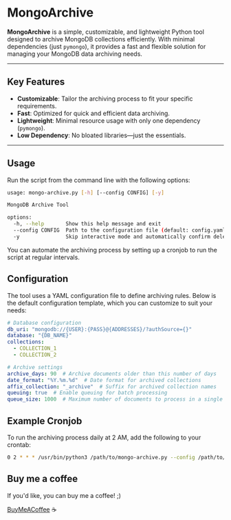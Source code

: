 # MongoArchive

**MongoArchive** is a simple, customizable, and lightweight Python tool designed to archive MongoDB collections efficiently. With minimal dependencies (just `pymongo`), it provides a fast and flexible solution for managing your MongoDB data archiving needs.

---

## Key Features

- **Customizable**: Tailor the archiving process to fit your specific requirements.
- **Fast**: Optimized for quick and efficient data archiving.
- **Lightweight**: Minimal resource usage with only one dependency (`pymongo`).
- **Low Dependency**: No bloated libraries—just the essentials.

---

## Usage

Run the script from the command line with the following options:

```bash
usage: mongo-archive.py [-h] [--config CONFIG] [-y]

MongoDB Archive Tool

options:
  -h, --help       Show this help message and exit
  --config CONFIG  Path to the configuration file (default: config.yaml)
  -y               Skip interactive mode and automatically confirm deletions
```
You can automate the archiving process by setting up a cronjob to run the script at regular intervals.

## Configuration
The tool uses a YAML configuration file to define archiving rules. Below is the default configuration template, which you can customize to suit your needs:

```yaml
# Database configuration
db_uri: "mongodb://{USER}:{PASS}@{ADDRESSES}/?authSource={}"
database: "{DB_NAME}"
collections:
  - COLLECTION_1
  - COLLECTION_2

# Archive settings
archive_days: 90  # Archive documents older than this number of days
date_format: "%Y.%m.%d"  # Date format for archived collections
affix_collection: "_archive"  # Suffix for archived collection names
queuing: true  # Enable queuing for batch processing
queue_size: 1000  # Maximum number of documents to process in a single batch
```

## Example Cronjob
To run the archiving process daily at 2 AM, add the following to your crontab:
```bash
0 2 * * * /usr/bin/python3 /path/to/mongo-archive.py --config /path/to/config.yaml -y
```

## Buy me a coffee
If you'd like, you can buy me a coffee! ;)

[BuyMeACoffee](https://www.buymeacoffee.com/mohsenparandvar) ☕
